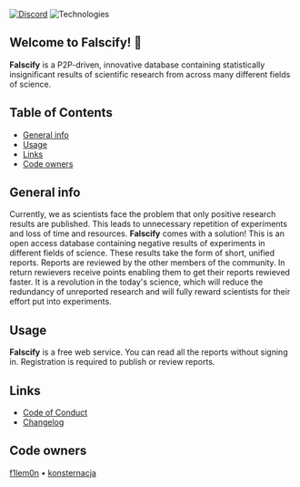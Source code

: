 [![Discord](https://img.shields.io/discord/1115290241180381197?color=7289da&label=Discord&logo=discord&logoColor=ffffff)](https://discord.gg/KNN8nPeW)
![Technologies](https://img.shields.io/badge/Technology-HTML5_•_PHP_•_MariaDB-9d3de0.svg)

## Welcome to Falscify! 👋

**Falscify** is a P2P-driven, innovative database containing statistically insignificant results of scientific research from across many different fields of science.

## Table of Contents
- [General info](#general-info)
- [Usage](#usage)
- [Links](#links)
- [Code owners](#code-owners)

## General info
Currently, we as scientists face the problem that only positive research results are published. This leads to unnecessary repetition of experiments and loss of time and resources. **Falscify** comes with a solution! This is an open access database containing negative results of experiments in different fields of science. These results take the form of short, unified reports. Reports are reviewed by the other members of the community. In return rewievers receive points enabling them to get their reports rewieved faster. It is a revolution in the today's science, which will reduce the redundancy of unreported research and will fully reward scientists for their effort put into experiments.

## Usage

**Falscify** is a free web service. You can read all the reports without signing in. Registration is required to publish or review reports.

## Links

- [Code of Conduct](https://github.com/f1lem0n/falscify/blob/main/CODE_OF_CONDUCT.md)
- [Changelog](https://github.com/f1lem0n/falscify/blob/main/CHANGELOG.md)

## Code owners
[f1lem0n](https://github.com/f1lem0n) • [konsternacja](https://github.com/konsternacja)
